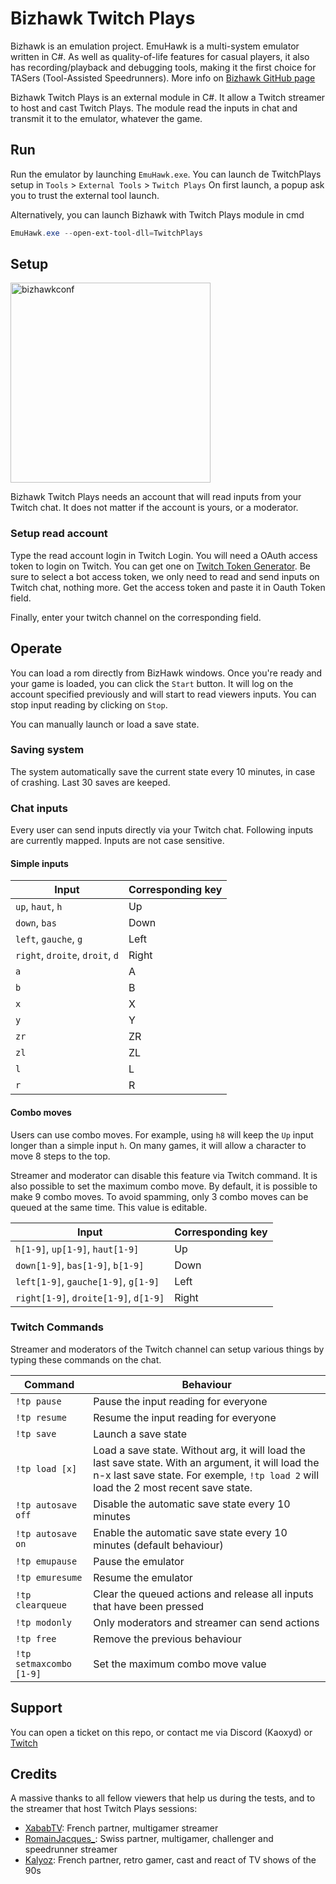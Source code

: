 # Bizhawk Twitch Plays 

Bizhawk is an emulation project. EmuHawk is a multi-system emulator written in C#. As well as quality-of-life features for casual players, it also has recording/playback and debugging tools, making it the first choice for TASers (Tool-Assisted Speedrunners). More info on [Bizhawk GitHub page](https://github.com/TASEmulators/BizHawk)

Bizhawk Twitch Plays is an external module in C#. It allow a Twitch streamer to host and cast Twitch Plays. The module read the inputs in chat and transmit it to the emulator, whatever the game.

## Run

Run the emulator by launching `EmuHawk.exe`. You can launch de TwitchPlays setup in `Tools` > `External Tools` > `Twitch Plays`
On first launch, a popup ask you to trust the external tool launch.

Alternatively, you can launch Bizhawk with Twitch Plays module in cmd

```powershell 
EmuHawk.exe --open-ext-tool-dll=TwitchPlays
```
## Setup

<img width="320" alt="bizhawkconf" src="https://github.com/jlefebure/bizhawk-twitchplays/assets/5576211/faba1e9b-5241-4c79-9edc-366e5cc210f6">

Bizhawk Twitch Plays needs an account that will read inputs from your Twitch chat. It does not matter if the account is yours, or a moderator.

### Setup read account

Type the read account login in Twitch Login. You will need a OAuth access token to login on Twitch. You can get one on [Twitch Token Generator](https://twitchtokengenerator.com/). Be sure to select a bot access token, we only need to read and send inputs on Twitch chat, nothing more.
Get the access token and paste it in Oauth Token field.

Finally, enter your twitch channel on the corresponding field. 

## Operate 

You can load a rom directly from BizHawk windows. Once you're ready and your game is loaded, you can click the `Start` button. It will log on the account specified previously and will start to read viewers inputs.
You can stop input reading by clicking on `Stop`.

You can manually launch or load a save state.

### Saving system

The system automatically save the current state every 10 minutes, in case of crashing. Last 30 saves are keeped. 

### Chat inputs

Every user can send inputs directly via your Twitch chat. Following inputs are currently mapped. Inputs are not case sensitive.

#### Simple inputs

Input|Corresponding key
| --- | --- |
`up`, `haut`, `h` | Up
`down`, `bas` | Down
`left`, `gauche`, `g` | Left
`right`, `droite`, `droit`, `d` | Right
`a` | A
`b` | B
`x` | X
`y` | Y
`zr` | ZR
`zl` | ZL
`l` | L
`r` | R

#### Combo moves
Users can use combo moves. For example, using `h8` will keep the `Up` input longer than a simple input `h`. On many games, it will allow a character to move 8 steps to the top. 

Streamer and moderator can disable this feature via Twitch command. It is also possible to set the maximum combo move. By default, it is possible to make 9 combo moves. To avoid spamming, only 3 combo moves can be queued at the same time. This value is editable.

Input|Corresponding key
| --- | --- |
`h[1-9]`, `up[1-9]`, `haut[1-9]` | Up
`down[1-9]`, `bas[1-9]`, `b[1-9]` | Down
`left[1-9]`, `gauche[1-9]`, `g[1-9]` | Left
`right[1-9]`, `droite[1-9]`, `d[1-9]` | Right

### Twitch Commands

Streamer and moderators of the Twitch channel can setup various things by typing these commands on the chat. 

Command|Behaviour
| --- | --- |
`!tp pause` | Pause the input reading for everyone
`!tp resume` | Resume the input reading for everyone
`!tp save` | Launch a save state
`!tp load [x]` | Load a save state. Without arg, it will load the last save state. With an argument, it will load the n-x last save state. For exemple, `!tp load 2` will load the 2 most recent save state.
`!tp autosave off` | Disable the automatic save state every 10 minutes
`!tp autosave on` | Enable the automatic save state every 10 minutes (default behaviour)
`!tp emupause` | Pause the emulator
`!tp emuresume` | Resume the emulator
`!tp clearqueue` | Clear the queued actions and release all inputs that have been pressed
`!tp modonly` | Only moderators and streamer can send actions
`!tp free` | Remove the previous behaviour
`!tp setmaxcombo [1-9]` | Set the maximum combo move value

## Support

You can open a ticket on this repo, or contact me via Discord (Kaoxyd) or [Twitch](https://twitch.tv/kaoxyd)

## Credits

A massive thanks to all fellow viewers that help us during the tests, and to the streamer that host Twitch Plays sessions: 

* [XababTV](https://twitch.tv/xababtv): French partner, multigamer streamer
* [RomainJacques_](https://twitch.tv/romainjacques_): Swiss partner, multigamer, challenger and speedrunner streamer
* [Kalyoz](https://twitch.tv/kalyoz): French partner, retro gamer, cast and react of TV shows of the 90s
